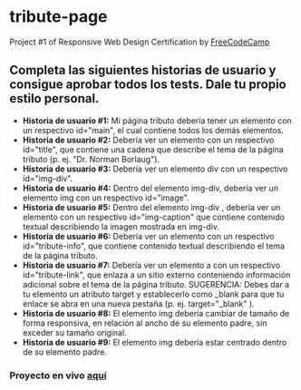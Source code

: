 # tribute-page
Project #1 of Responsive Web Design Certification by [FreeCodeCamp](https://FreeCodeCamp.org)

## Completa las siguientes historias de usuario y consigue aprobar todos los tests. Dale tu propio estilo personal.  

- **Historia de usuario #1:** Mi página tributo debería tener un elemento con un respectivo id="main", el cual contiene todos los demás elementos.
- **Historia de usuario #2:** Debería ver un elemento con un respectivo id="title", que contiene una cadena que describe el tema de la página tributo
(p. ej. "Dr. Norman Borlaug").
- **Historia de usuario #3:** Debería ver un elemento div con un respectivo id="img-div".
- **Historia de usuario #4:** Dentro del elemento img-div, debería ver un elemento img con un respectivo id="image".
- **Historia de usuario #5:** Dentro del elemento img-div , debería ver un elemento con un respectivo id="img-caption" que 
contiene contenido textual describiendo la imagen mostrada en img-div.
- **Historia de usuario #6:** Debería ver un elemento con un respectivo id="tribute-info", que contiene contenido textual describiendo el tema de la página tributo.
- **Historia de usuario #7:** Debería ver un elemento a con un respectivo id="tribute-link", que enlaza a un sitio externo conteniendo información adicional sobre el tema de la página tributo. SUGERENCIA: Debes dar a tu elemento un atributo target y establecerlo como _blank para que tu enlace se abra en una nueva pestaña (p. ej. target="_blank" ).
- **Historia de usuario #8:** El elemento img debería cambiar de tamaño de forma responsiva, en relación al ancho de su elemento padre, sin exceder su tamaño original.
- **Historia de usuario #9:** El elemento img debería estar centrado dentro de su elemento padre.

### Proyecto en vivo [aquí](https://devmmanuel.github.io/tribute-page/)
